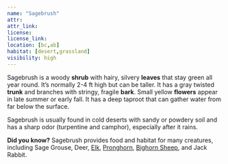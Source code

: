 ```yaml
---
name: "Sagebrush"
attr: 
attr_link: 
license: 
license_link: 
location: [bc,ab]
habitat: [desert,grassland]
visibility: high 
---
```

Sagebrush is a woody **shrub** with hairy, silvery **leaves** that stay green all year round. It’s normally 2-4 ft high but can be taller. It has a gray twisted **trunk** and branches with stringy, fragile **bark**. Small yellow **flowers** appear in late summer or early fall. It has a deep taproot that can gather water from far below the surface.

Sagebrush is usually found in cold deserts with sandy or powdery soil and has a sharp odor (turpentine and camphor), especially after it rains. 

**Did you know?** Sagebrush provides food and habitat for many creatures, including Sage Grouse, Deer, [Elk](/animals/elk), [Pronghorn](/animals/pronghorn), [Bighorn Sheep](/animals/bighorn), and Jack Rabbit.
